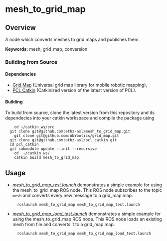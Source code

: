 # mesh_to_grid_map
## Overview
A node which converts meshes to grid maps and publishes them.

**Keywords:** mesh, grid_map, conversion.

### Building from Source

#### Dependencies

- [Grid Map](https://github.com/ANYbotics/grid_map) (Universal grid map library for mobile robotic mapping),
- [PCL Catkin](https://github.com/ethz-asl/pcl_catkin) (Catkinized version of the latest version of PCL).


#### Building

To build from source, clone the latest version from this repository and its dependecies into your catkin workspace and compile the package using
```
	cd ~/catkin_ws/src
  git clone git@github.com:ethz-asl/mesh_to_grid_map.git
	git clone git@github.com:ANYbotics/grid_map.git
  git clone git@github.com:ethz-asl/pcl_catkin.git
  cd pcl_catkin
  git submodule update --init --recursive
	cd  ~/catkin_ws/
	catkin build mesh_to_grid_map
```

## Usage
* *[mesh_to_grid_map_test.launch](launch/mesh_to_grid_map_test.launch)* demonstrates a simple example for using the mesh_to_grid_map ROS node. This ROS node subscribes to the topic `mesh` and converts every new message to a grid_map map.

        roslaunch mesh_to_grid_map mesh_to_grid_map_test.launch

* *[mesh_to_grid_map_load_test.launch](launch/mesh_to_grid_map_load_test.launch)* demonstrates a simple example for using the mesh_to_grid_map ROS node. This ROS node loads an existing mesh from file and converts it to a grid_map map.

        roslaunch mesh_to_grid_map mesh_to_grid_map_load_test.launch

